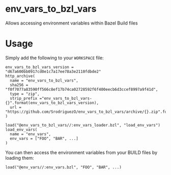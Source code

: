 # env_vars_to_bzl_vars
Allows accessing environment variables within Bazel Build files


# Usage
Simply add the following to your `WORKSPACE` file:
```
env_vars_to_bzl_vars_version = "d67a600bb0917cd0e1c7a17ee78a3e2110fdbde2"
http_archive(
  name = "env_vars_to_bzl_vars",
  sha256 = "f0f7077a83590ff566c8ef17b74ca02728592f6f400eecb6d3ccef8997a9f41d",
  type = "zip",
  strip_prefix ="env_vars_to_bzl_vars-{}".format(env_vars_to_bzl_vars_version),
  url = "https://github.com/SrodriguezO/env_vars_to_bzl_vars/archive/{}.zip".format(env_vars_to_bzl_vars_version)
)

load("@env_vars_to_bzl_vars//:env_vars_loader.bzl", "load_env_vars")
load_env_vars(
  name = "env_vars",
  env_vars = ["FOO", "BAR", ...]
)
```

You can then access the environment variables from your BUILD files by loading them:
```
load("@env_vars//:env_vars.bzl", "FOO", "BAR", ...)
```